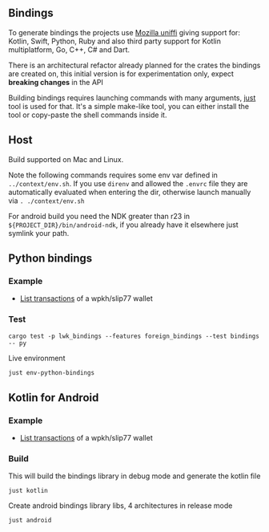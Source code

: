 
## Bindings

To generate bindings the projects use [Mozilla uniffi](https://mozilla.github.io/uniffi-rs/) giving support for: Kotlin, Swift, Python, Ruby and also third party support for Kotlin multiplatform, Go, C++, C# and Dart.

There is an architectural refactor already planned for the crates the bindings are created on, this initial version is for experimentation only, 
expect **breaking changes** in the API

Building bindings requires launching commands with many arguments, [just](https://github.com/casey/just) tool is used for that.
It's a simple make-like tool, you can either install the tool or copy-paste the shell commands inside it.

## Host

Build supported on Mac and Linux.

Note the following commands requires some env var defined in `../context/env.sh`. If you use `direnv` and allowed the `.envrc` file they are automatically evaluated when entering the dir, otherwise launch manually via `. ./context/env.sh`

For android build you need the NDK greater than r23 in `${PROJECT_DIR}/bin/android-ndk`, if you already have it elsewhere just symlink your path.

## Python bindings

### Example

* [List transactions](./tests/bindings/list_transactions.py) of a wpkh/slip77 wallet


### Test

```
cargo test -p lwk_bindings --features foreign_bindings --test bindings -- py
```

Live environment

```sh
just env-python-bindings
```

## Kotlin for Android


### Example

* [List transactions](./tests/bindings/list_transactions.kts) of a wpkh/slip77 wallet


### Build

This will build the bindings library in debug mode and generate the kotlin file

```shell
just kotlin
```

Create android bindings library libs, 4 architectures in release mode

```shell
just android
```
